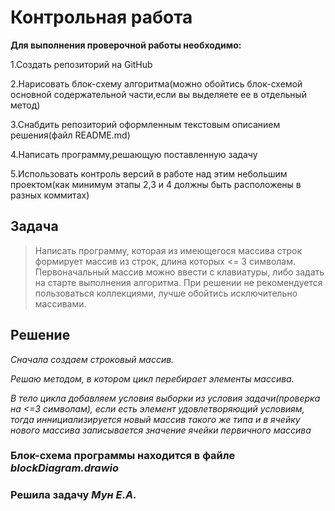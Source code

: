 # Контрольная работа

**Для выполнения проверочной работы необходимо:**

1.Создать репозиторий на GitHub

2.Нарисовать блок-схему алгоритма(можно обойтись блок-схемой основной содержательной части,если вы выделяете ее в отдельный метод)

3.Снабдить репозиторий оформленным текстовым описанием решения(файл README.md)

4.Написать программу,решающую поставленную задачу

5.Использовать контроль версий в работе над этим небольшим проектом(как минимум этапы 2,3 и 4 должны быть расположены в разных коммитах)

## Задача 
> Написать программу, которая из имеющегося массива строк формирует массив из строк, длина которых <= 3 символам. Первоначальный массив можно ввести с клавиатуры, либо задать на старте выполнения алгоритма. При решении не рекомендуется пользоваться коллекциями, лучше обойтись исключительно массивами.

## Решение

*Сначала создаем строковый массив.*

*Решаю методом, в котором цикл перебирает элементы массива.*

*В тело цикла добавляем условия выборки из условия задачи(проверка на <=3 символам), если есть элемент удовлетворяющий условиям, тогда иннициализируется новый массив такого же типа и в ячейку нового массива записывается значение ячейки первичного массива*

### Блок-схема программы находится в файле *blockDiagram.drawio*

### Решила задачу *Мун Е.А.*

